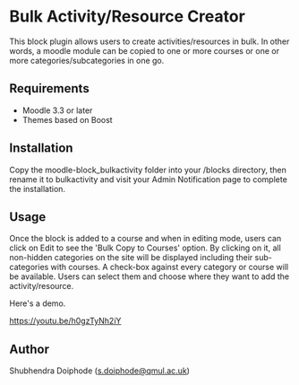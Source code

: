 Bulk Activity/Resource Creator
==============================

This block plugin allows users to create activities/resources in bulk. In other words, a moodle module can be copied to one or more courses or one or more categories/subcategories in one go.

Requirements
------------
- Moodle 3.3 or later
- Themes based on Boost

Installation
------------
Copy the moodle-block_bulkactivity folder into your /blocks directory, then rename it to bulkactivity and visit your Admin Notification page to complete the installation.

Usage
-----
Once the block is added to a course and when in editing mode, users can click on Edit to see the 'Bulk Copy to Courses' option. By clicking on it, all non-hidden categories on the site will be displayed including their sub-categories with courses. A check-box against every category or course will be available. Users can select them and choose where they want to add the activity/resource.

Here's a demo.

https://youtu.be/h0gzTyNh2iY

Author
------
Shubhendra Doiphode (s.doiphode@qmul.ac.uk)
